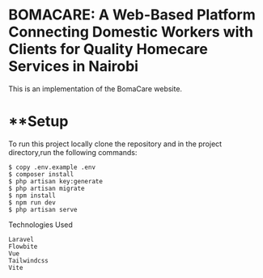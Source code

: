 # BOMACARE: A Web-Based Platform Connecting Domestic Workers with Clients for Quality Homecare Services in Nairobi

This is an implementation of the BomaCare website.

# **Setup

To run this project locally clone the repository and in the project directory,run the following commands:

    $ copy .env.example .env
    $ composer install
    $ php artisan key:generate
    $ php artisan migrate
    $ npm install
    $ npm run dev
    $ php artisan serve

Technologies Used

    Laravel
    Flowbite
    Vue
    Tailwindcss
    Vite
